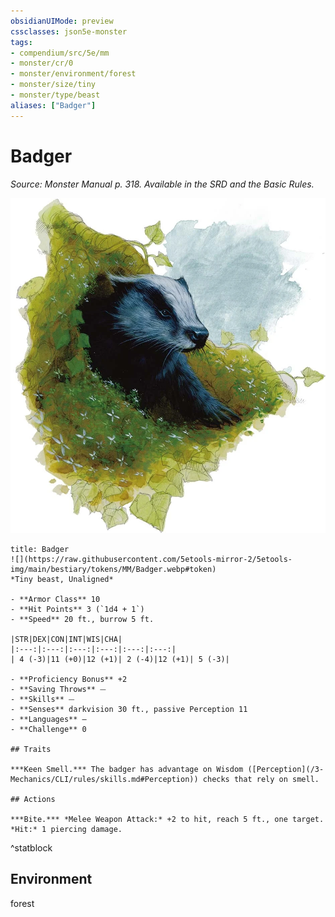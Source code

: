 ```yaml
---
obsidianUIMode: preview
cssclasses: json5e-monster
tags:
- compendium/src/5e/mm
- monster/cr/0
- monster/environment/forest
- monster/size/tiny
- monster/type/beast
aliases: ["Badger"]
---
```

# Badger
*Source: Monster Manual p. 318. Available in the SRD and the Basic Rules.*  

![](https://raw.githubusercontent.com/5etools-mirror-2/5etools-img/main/bestiary/MM/Badger.webp#center) 

```ad-statblock
title: Badger
![](https://raw.githubusercontent.com/5etools-mirror-2/5etools-img/main/bestiary/tokens/MM/Badger.webp#token)
*Tiny beast, Unaligned*

- **Armor Class** 10 
- **Hit Points** 3 (`1d4 + 1`) 
- **Speed** 20 ft., burrow 5 ft.

|STR|DEX|CON|INT|WIS|CHA|
|:---:|:---:|:---:|:---:|:---:|:---:|
| 4 (-3)|11 (+0)|12 (+1)| 2 (-4)|12 (+1)| 5 (-3)|

- **Proficiency Bonus** +2
- **Saving Throws** ⏤
- **Skills** ⏤
- **Senses** darkvision 30 ft., passive Perception 11
- **Languages** —
- **Challenge** 0

## Traits

***Keen Smell.*** The badger has advantage on Wisdom ([Perception](/3-Mechanics/CLI/rules/skills.md#Perception)) checks that rely on smell.

## Actions

***Bite.*** *Melee Weapon Attack:* +2 to hit, reach 5 ft., one target. *Hit:* 1 piercing damage.
```
^statblock

## Environment

forest